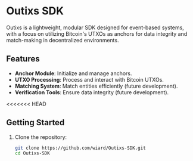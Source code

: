# Outixs SDK

Outixs is a lightweight, modular SDK designed for event-based systems, with a focus on utilizing Bitcoin's UTXOs as anchors for data integrity and match-making in decentralized environments.

## Features
- **Anchor Module**: Initialize and manage anchors.
- **UTXO Processing**: Process and interact with Bitcoin UTXOs.
- **Matching System**: Match entities efficiently (future development).
- **Verification Tools**: Ensure data integrity (future development).

<<<<<<< HEAD
## Getting Started
1. Clone the repository:
   ```bash
   git clone https://github.com/wiard/Outixs-SDK.git
   cd Outixs-SDK

